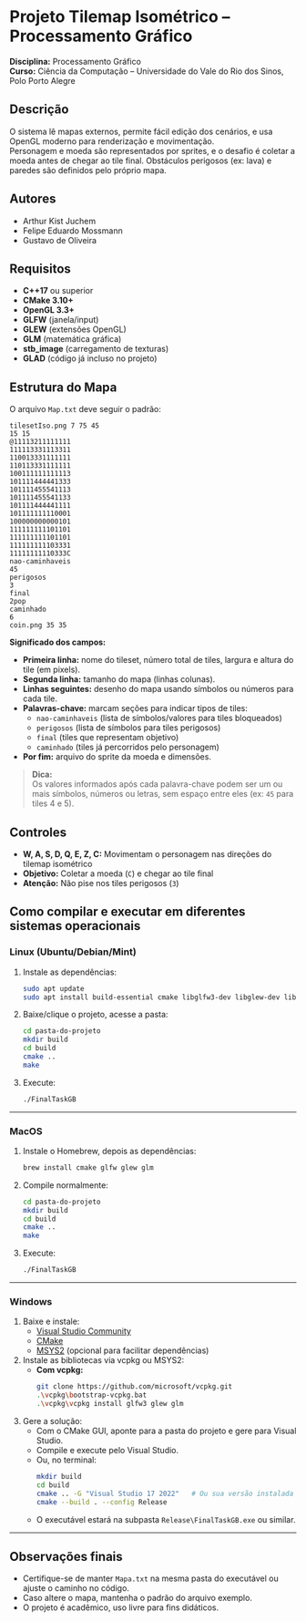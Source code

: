 # Projeto Tilemap Isométrico – Processamento Gráfico
**Disciplina:** Processamento Gráfico\
**Curso:** Ciência da Computação – Universidade do Vale do Rio dos Sinos, Polo Porto Alegre

## Descrição

O sistema lê mapas externos, permite fácil edição dos cenários, e usa OpenGL moderno para renderização e movimentação.\
Personagem e moeda são representados por sprites, e o desafio é coletar a moeda antes de chegar ao tile final. Obstáculos perigosos (ex: lava) e paredes são definidos pelo próprio mapa.

## Autores

- Arthur Kist Juchem
- Felipe Eduardo Mossmann
- Gustavo de Oliveira

## Requisitos

- **C++17** ou superior
- **CMake 3.10+**
- **OpenGL 3.3+**
- **GLFW** (janela/input)
- **GLEW** (extensões OpenGL)
- **GLM** (matemática gráfica)
- **stb\_image** (carregamento de texturas)
- **GLAD** (código já incluso no projeto)

## Estrutura do Mapa

O arquivo `Map.txt` deve seguir o padrão:

```
tilesetIso.png 7 75 45
15 15
@11113211111111
111113331113311
110013331111111
110113331111111
100111111111113
101111444441333
101111455541113
101111455541133
101111444441111
101111111110001
100000000000101
111111111101101
111111111101101
111111111103331
11111111110333C
nao-caminhaveis
45
perigosos
3
final
2pop
caminhado
6
coin.png 35 35
```


**Significado dos campos:**
- **Primeira linha:** nome do tileset, número total de tiles, largura e altura do tile (em pixels).
- **Segunda linha:** tamanho do mapa (linhas colunas).
- **Linhas seguintes:** desenho do mapa usando símbolos ou números para cada tile.
- **Palavras-chave:** marcam seções para indicar tipos de tiles:
    - `nao-caminhaveis` (lista de símbolos/valores para tiles bloqueados)
    - `perigosos` (lista de símbolos para tiles perigosos)
    - `final` (tiles que representam objetivo)
    - `caminhado` (tiles já percorridos pelo personagem)
- **Por fim:** arquivo do sprite da moeda e dimensões.

> **Dica:**  
> Os valores informados após cada palavra-chave podem ser um ou mais símbolos, números ou letras, sem espaço entre eles (ex: `45` para tiles 4 e 5).

## Controles

- **W, A, S, D, Q, E, Z, C:** Movimentam o personagem nas direções do tilemap isométrico
- **Objetivo:** Coletar a moeda (`C`) e chegar ao tile final
- **Atenção:** Não pise nos tiles perigosos (`3`)


## Como compilar e executar em diferentes sistemas operacionais

### **Linux (Ubuntu/Debian/Mint)**

1. Instale as dependências:
   ```bash
   sudo apt update
   sudo apt install build-essential cmake libglfw3-dev libglew-dev libglm-dev libgl1-mesa-dev
   ```
2. Baixe/clique o projeto, acesse a pasta:
   ```bash
   cd pasta-do-projeto
   mkdir build
   cd build
   cmake ..
   make
   ```
3. Execute:
   ```bash
   ./FinalTaskGB
   ```

---

### **MacOS**

1. Instale o Homebrew, depois as dependências:
   ```bash
   brew install cmake glfw glew glm
   ```
2. Compile normalmente:
   ```bash
   cd pasta-do-projeto
   mkdir build
   cd build
   cmake ..
   make
   ```
3. Execute:
   ```bash
   ./FinalTaskGB
   ```

---

### **Windows**

1. Baixe e instale:
   - [Visual Studio Community](https://visualstudio.microsoft.com/pt-br/vs/)
   - [CMake](https://cmake.org/download/)
   - [MSYS2](https://www.msys2.org/) (opcional para facilitar dependências)
2. Instale as bibliotecas via vcpkg ou MSYS2:
   - **Com vcpkg:**
     ```bash
     git clone https://github.com/microsoft/vcpkg.git
     .\vcpkg\bootstrap-vcpkg.bat
     .\vcpkg\vcpkg install glfw3 glew glm
     ```
3. Gere a solução:
   - Com o CMake GUI, aponte para a pasta do projeto e gere para Visual Studio.
   - Compile e execute pelo Visual Studio.
   - Ou, no terminal:
     ```bash
     mkdir build
     cd build
     cmake .. -G "Visual Studio 17 2022"   # Ou sua versão instalada
     cmake --build . --config Release
     ```
   - O executável estará na subpasta `Release\FinalTaskGB.exe` ou similar.

---

## Observações finais

- Certifique-se de manter `Mapa.txt` na mesma pasta do executável ou ajuste o caminho no código.
- Caso altere o mapa, mantenha o padrão do arquivo exemplo.
- O projeto é acadêmico, uso livre para fins didáticos.
